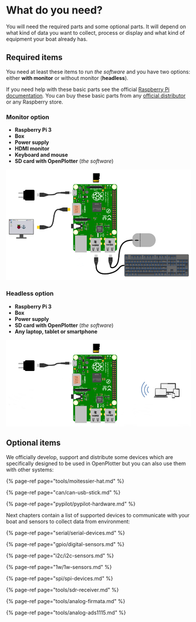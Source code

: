# What do you need?

You will need the required parts and some optional parts. It will depend on what kind of data you want to collect, process or display and what kind of equipment your boat already has.

## Required items

You need at least these items to run _the software_ and you have two options: either **with monitor** or without monitor \(**headless**\).

If you need help with these basic parts see the official [Raspberry Pi documentation](https://www.raspberrypi.org/learning/hardware-guide/). You can buy these basic parts from any [official distributor](https://www.raspberrypi.org/products/) or any Raspberry store.

### Monitor option

* **Raspberry Pi 3**
* **Box**
* **Power supply**
* **HDMI monitor**
* **Keyboard and mouse**
* **SD card with OpenPlotter** \(_the software_\)

![](.gitbook/assets/start.png)

### Headless option

* **Raspberry Pi 3**
* **Box**
* **Power supply**
* **SD card with OpenPlotter** \(_the software_\)
* **Any laptop, tablet or smartphone**



![](.gitbook/assets/start2.png)

## Optional items

We officially develop, support and distribute some devices which are specifically designed to be used in OpenPlotter but you can also use them with other systems:

{% page-ref page="tools/moitessier-hat.md" %}

{% page-ref page="can/can-usb-stick.md" %}

{% page-ref page="pypilot/pypilot-hardware.md" %}

Next chapters contain a list of supported devices to communicate with your boat and sensors to collect data from environment:

{% page-ref page="serial/serial-devices.md" %}

{% page-ref page="gpio/digital-sensors.md" %}

{% page-ref page="i2c/i2c-sensors.md" %}

{% page-ref page="1w/1w-sensors.md" %}

{% page-ref page="spi/spi-devices.md" %}

{% page-ref page="tools/sdr-receiver.md" %}

{% page-ref page="tools/analog-firmata.md" %}

{% page-ref page="tools/analog-ads1115.md" %}

